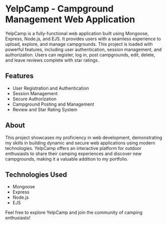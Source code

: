 # YelpCamp - Campground Management Web Application

YelpCamp is a fully-functional web application built using Mongoose, Express, Node.js, and EJS. It provides users with a seamless experience to upload, explore, and manage campgrounds. This project is loaded with powerful features, including user authentication, session management, and authorization. Users can register, log in, post campgrounds, edit, delete, and leave reviews complete with star ratings.

## Features

- User Registration and Authentication
- Session Management
- Secure Authorization
- Campground Posting and Management
- Review and Star Rating System

## About

This project showcases my proficiency in web development, demonstrating my skills in building dynamic and secure web applications using modern technologies. YelpCamp offers an interactive platform for outdoor enthusiasts to share their camping experiences and discover new campgrounds, making it a valuable addition to my portfolio.

## Technologies Used

- Mongoose
- Express
- Node.js
- EJS

Feel free to explore YelpCamp and join the community of camping enthusiasts!

